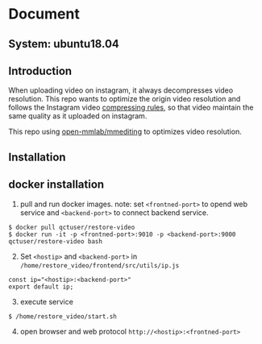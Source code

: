 # Document
## System: ubuntu18.04
## Introduction
When uploading video on instagram, it always decompresses video resolution. This repo wants to optimize the origin video resolution and 
follows the Instagram video [compressing rules](#instragram-video-requirement), so that video maintain the same quality as it uploaded on instagram. 

This repo using [open-mmlab/mmediting](https://github.com/open-mmlab/mmediting) to optimizes video resolution. 

## Installation
## docker installation
1. pull and run docker images.
note: set `<frontned-port>` to opend web service and `<backend-port>` to connect backend service.
```
$ docker pull qctuser/restore-video
$ docker run -it -p <frontned-port>:9010 -p <backend-port>:9000 qctuser/restore-video bash
```
2. Set `<hostip>` and `<backend-port>` in `/home/restore_video/frontend/src/utils/ip.js`
```
const ip="<hostip>:<backend-port>"
export default ip;
```
3. execute service
```
$ /home/restore_video/start.sh
```
4. open browser and web protocol `http://<hostip>:<frontned-port>`
